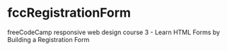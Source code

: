 # fccRegistrationForm
freeCodeCamp responsive web design course 3 - Learn HTML Forms by Building a Registration Form
